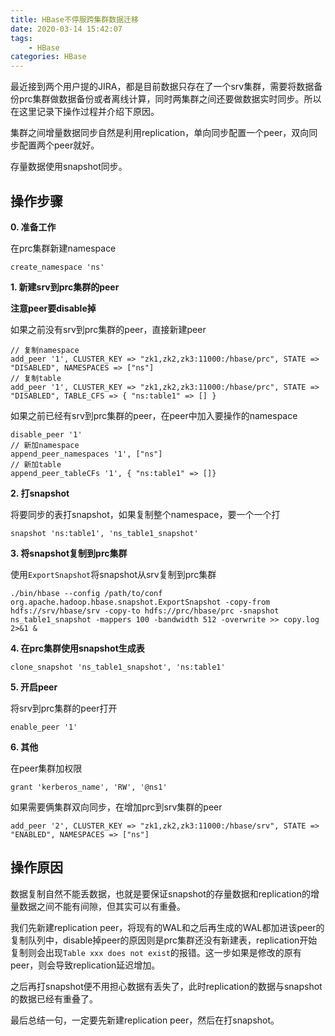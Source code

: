 ```yaml
---
title: HBase不停服跨集群数据迁移
date: 2020-03-14 15:42:07
tags:
    - HBase
categories: HBase
---
```


最近接到两个用户提的JIRA，都是目前数据只存在了一个srv集群，需要将数据备份prc集群做数据备份或者离线计算，同时两集群之间还要做数据实时同步。所以在这里记录下操作过程并介绍下原因。

<!-- more -->

集群之间增量数据同步自然是利用replication，单向同步配置一个peer，双向同步配置两个peer就好。

存量数据使用snapshot同步。

## 操作步骤

**0. 准备工作**

在prc集群新建namespace
```
create_namespace 'ns'
```

**1. 新建srv到prc集群的peer**

**注意peer要disable掉**

如果之前没有srv到prc集群的peer，直接新建peer
```
// 复制namespace
add_peer '1', CLUSTER_KEY => "zk1,zk2,zk3:11000:/hbase/prc", STATE => "DISABLED", NAMESPACES => ["ns"]
// 复制table
add_peer '1', CLUSTER_KEY => "zk1,zk2,zk3:11000:/hbase/prc", STATE => "DISABLED", TABLE_CFS => { "ns:table1" => [] }
```
如果之前已经有srv到prc集群的peer，在peer中加入要操作的namespace
```
disable_peer '1'
// 新加namespace
append_peer_namespaces '1', ["ns"]
// 新加table
append_peer_tableCFs '1', { "ns:table1" => []}
```

**2. 打snapshot**

将要同步的表打snapshot，如果复制整个namespace，要一个一个打

```
snapshot 'ns:table1', 'ns_table1_snapshot'
```

**3. 将snapshot复制到prc集群**

使用`ExportSnapshot`将snapshot从srv复制到prc集群

```
./bin/hbase --config /path/to/conf org.apache.hadoop.hbase.snapshot.ExportSnapshot -copy-from hdfs://srv/hbase/srv -copy-to hdfs://prc/hbase/prc -snapshot ns_table1_snapshot -mappers 100 -bandwidth 512 -overwrite >> copy.log 2>&1 &
```

**4. 在prc集群使用snapshot生成表**

```
clone_snapshot 'ns_table1_snapshot', 'ns:table1'
```

**5. 开启peer**

将srv到prc集群的peer打开

```
enable_peer '1'
```

**6. 其他**

在peer集群加权限
```
grant 'kerberos_name', 'RW', '@ns1'
```

如果需要俩集群双向同步，在增加prc到srv集群的peer
```
add_peer '2', CLUSTER_KEY => "zk1,zk2,zk3:11000:/hbase/srv", STATE => "ENABLED", NAMESPACES => ["ns"]
```

## 操作原因

数据复制自然不能丢数据，也就是要保证snapshot的存量数据和replication的增量数据之间不能有间隙，但其实可以有重叠。

我们先新建replication peer，将现有的WAL和之后再生成的WAL都加进该peer的复制队列中，disable掉peer的原因则是prc集群还没有新建表，replication开始复制则会出现`Table xxx does not exist`的报错。这一步如果是修改的原有peer，则会导致replication延迟增加。

之后再打snapshot便不用担心数据有丢失了，此时replication的数据与snapshot的数据已经有重叠了。

最后总结一句，一定要先新建replication peer，然后在打snapshot。